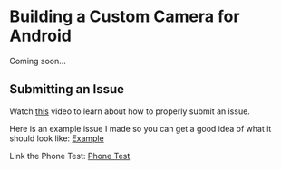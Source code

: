 <h1>Building a Custom Camera for Android</h2>

<p>Coming soon...</p>
<p></p>

<h2>Submitting an Issue</h2>
<p>Watch <a href='#'>this</a> video to learn about how to properly submit an issue.</p>

<p>Here is an example issue I made so you can get a good idea of what it should look like: <a href='https://github.com/mitchtabian/TabianCustomCamera' target='_blank'>Example</a></p>

<p>Link the Phone Test: <a href='https://github.com/mitchtabian/PhoneTest' target='_blank'>Phone Test</a></p>


